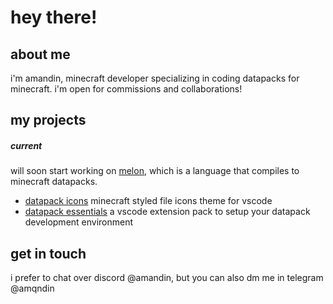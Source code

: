 # hey there!

## about me

i'm amandin, minecraft developer specializing in coding datapacks for minecraft. i'm open for commissions and collaborations!

<!-- ### socials -->
<!---->
<!-- - discord server -->
<!-- - youtube -->
<!-- - modrinth -->
<!-- - planet minecraft -->
<!---->
<!-- --- -->

## my projects

##### current

will soon start working on [melon](https://github.com/melonlang/melon), which is a language that compiles to minecraft datapacks.

- [datapack icons](https://github.com/funcfusion/mc-dp-icons) minecraft styled file icons theme for vscode
- [datapack essentials](https://github.com/amqndin/datapack-essentials) a vscode extension pack to setup your datapack development environment

## get in touch

i prefer to chat over discord @amandin, but you can also dm me in telegram @amqndin
